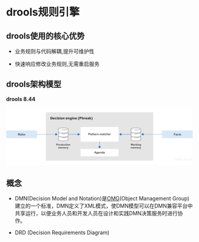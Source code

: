 # drools规则引擎

## drools使用的核心优势

- 业务规则与代码解耦,提升可维护性

- 快速响应修改业务规则,无需重启服务

## drools架构模型

**drools 8.44**

<img src="./drools/drools架构模型.png">

## 概念

- DMN(Decision Model and Notation)是[OMG](https://www.omg.org/dmn/)(Object Management Group)建立的一个标准，DMN定义了XML模式，使DMN模型可以在DMN兼容平台中共享运行，以便业务人员和开发人员在设计和实践DMN决策服务时进行协作。

- DRD (Decision Requirements Diagram)

